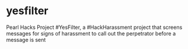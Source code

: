 # yesfilter
Pearl Hacks Project #YesFilter, a #HackHarassment project that screens messages for signs of harassment to call out the perpetrator before a message is sent
